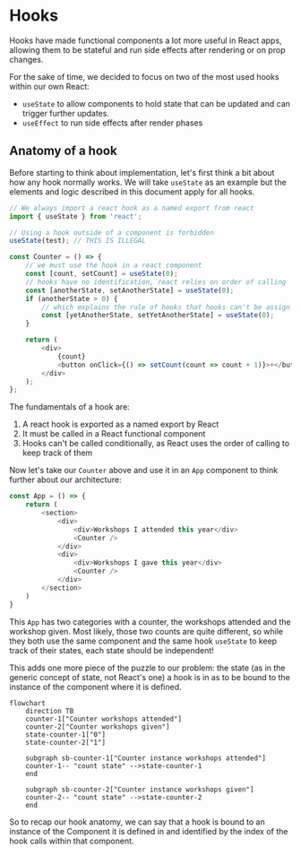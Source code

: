 # Hooks

Hooks have made functional components a lot more useful in React apps, allowing them to be stateful and run side effects after rendering or on prop changes.

For the sake of time, we decided to focus on two of the most used hooks within our own React:
- `useState` to allow components to hold state that can be updated and can trigger further updates.
- `useEffect` to run side effects after render phases

## Anatomy of a hook

Before starting to think about implementation, let's first think a bit about how any hook normally works.
We will take `useState` as an example but the elements and logic described in this document apply for all hooks.

```javascript
// We always import a react hook as a named export from react
import { useState } from 'react';

// Using a hook outside of a component is forbidden
useState(test); // THIS IS ILLEGAL

const Counter = () => {
    // we must use the hook in a react component
    const [count, setCount] = useState(0);
    // hooks have no identification, react relies on order of calling
    const [anotherState, setAnotherState] = useState(0);
    if (anotherState > 0) {
        // which explains the rule of hooks that hooks can't be assign conditionally
        const [yetAnotherState, setYetAnotherState] = useState(0);
    }

    return (
        <div>
            {count}
            <button onClick={() => setCount(count => count + 1)}>+</button>
        </div>
    );
};
```

The fundamentals of a hook are:
1. A react hook is exported as a named export by React
2. It must be called in a React functional component
3. Hooks can't be called conditionally, as React uses the order of calling to keep track of them

Now let's take our `Counter` above and use it in an `App` component to think further about our architecture:

```javascript
const App = () => {
    return (
        <section>
            <div>
                <div>Workshops I attended this year</div>
                <Counter />
            </div>
            <div>
                <div>Workshops I gave this year</div>
                <Counter />
            </div>
        </section>
    )
}
```

This `App` has two categories with a counter, the workshops attended and the workshop given.
Most likely, those two counts are quite different, so while they both use the same component and the same hook `useState` to keep track of their states, each state should be independent!

This adds one more piece of the puzzle to our problem: the state (as in the generic concept of state, not React's one) a hook is in as to be bound to the instance of the component where it is defined.

```mermaid
flowchart 
    direction TB
    counter-1["Counter workshops attended"]
    counter-2["Counter workshops given"]
    state-counter-1["0"]
    state-counter-2["1"]

    subgraph sb-counter-1["Counter instance workshops attended"]
    counter-1-- "count state" -->state-counter-1
    end

    subgraph sb-counter-2["Counter instance workshops given"]
    counter-2-- "count state" -->state-counter-2
    end
```

So to recap our hook anatomy, we can say that a hook is bound to an instance of the Component it is defined in and identified by the index of the hook calls within that component.